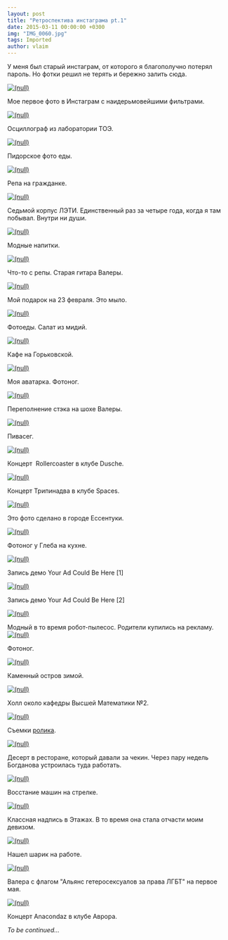 ```yaml
---
layout: post
title: "Ретроспектива инстаграма pt.1"
date: 2015-03-11 00:00:00 +0300
img: "IMG_0060.jpg"
tags: Imported
author: vlaim
---
```


У меня был старый инстаграм, от которого я благополучно потерял пароль. Но фотки решил не терять и бережно залить сюда.

[![(null)](/blog/assets/img/IMG_0060.jpg)](/blog/assets/img/IMG_0060.jpg)

Мое первое фото в Инстаграм с наидерьмовейшими фильтрами.

[![(null)](/blog/assets/img/IMG_0062.jpg)](/blog/assets/img/IMG_0062.jpg)

Осциллограф из лаборатории ТОЭ.

[![(null)](/blog/assets/img/IMG_0067.jpg)](/blog/assets/img/IMG_0067.jpg)

Пидорское фото еды.

[![(null)](/blog/assets/img/IMG_0080.jpg)](/blog/assets/img/IMG_0080.jpg)

Репа на гражданке.

[![(null)](/blog/assets/img/IMG_0086.jpg)](/blog/assets/img/IMG_0086.jpg)

Седьмой корпус ЛЭТИ. Единственный раз за четыре года, когда я там побывал. Внутри ни души.

[![(null)](/blog/assets/img/IMG_0091.jpg)](/blog/assets/img/IMG_0091.jpg)

Модные напитки.

[![(null)](/blog/assets/img/IMG_0132.jpg)](/blog/assets/img/IMG_0132.jpg)

Что-то с репы. Старая гитара Валеры.

[![(null)](/blog/assets/img/IMG_0143.jpg)](/blog/assets/img/IMG_0143.jpg)

Мой подарок на 23 февраля. Это мыло.

[![(null)](/blog/assets/img/IMG_0146.jpg)](/blog/assets/img/IMG_0146.jpg)

Фотоеды. Салат из мидий.

[![(null)](/blog/assets/img/IMG_0168.jpg)](/blog/assets/img/IMG_0168.jpg)

Кафе на Горьковской.

[![(null)](/blog/assets/img/IMG_0170.jpg)](/blog/assets/img/IMG_0170.jpg)

Моя аватарка. Фотоног.

[![(null)](/blog/assets/img/IMG_0208.jpg)](/blog/assets/img/IMG_0208.jpg)

Переполнение стэка на шохе Валеры.

[![(null)](/blog/assets/img/IMG_0223.jpg)](/blog/assets/img/IMG_0223.jpg)

Пивасег.

[![(null)](/blog/assets/img/IMG_0256.jpg)](/blog/assets/img/IMG_0256.jpg)

Концерт  Rollercoaster в клубе Dusche.

[![(null)](/blog/assets/img/IMG_0270.jpg)](/blog/assets/img/IMG_0270.jpg)

Концерт Трипинадва в клубе Spaces.

[![(null)](/blog/assets/img/IMG_0272.jpg)](/blog/assets/img/IMG_0272.jpg)

Это фото сделано в городе Ессентуки.

[![(null)](/blog/assets/img/IMG_0276.jpg)](/blog/assets/img/IMG_0276.jpg)

Фотоног у Глеба на кухне.

[![(null)](/blog/assets/img/IMG_0280.jpg)](/blog/assets/img/IMG_0280.jpg)

Запись демо Your Ad Could Be Here [1]

[![(null)](/blog/assets/img/IMG_0289.jpg)](/blog/assets/img/IMG_0289.jpg)

Запись демо Your Ad Could Be Here [2]

[![(null)](/blog/assets/img/IMG_0365.jpg)](/blog/assets/img/IMG_0365.jpg)

Модный в то время робот-пылесос. Родители купились на рекламу.[![(null)](/blog/assets/img/IMG_0369.jpg)](/blog/assets/img/IMG_0369.jpg)

Фотоног. 

[![(null)](/blog/assets/img/IMG_0396.jpg)](/blog/assets/img/IMG_0396.jpg)

Каменный остров зимой.

[![(null)](/blog/assets/img/IMG_0400.jpg)](/blog/assets/img/IMG_0400.jpg)

Холл около кафедры Высшей Математики №2.

[![(null)](/blog/assets/img/IMG_0442.jpg)](/blog/assets/img/IMG_0442.jpg)

Съемки [ролика](http://www.youtube.com/watch?v=vdxi3A-4Sr4).

[![(null)](/blog/assets/img/IMG_0469.jpg)](/blog/assets/img/IMG_0469.jpg)

Десерт в ресторане, который давали за чекин. Через пару недель Богданова устроилась туда работать.

[![(null)](/blog/assets/img/IMG_0423.jpg)](/blog/assets/img/IMG_0423.jpg)

Восстание машин на стрелке.

[![(null)](/blog/assets/img/IMG_0541.jpg)](/blog/assets/img/IMG_0541.jpg)

Классная надпись в Этажах. В то время она стала отчасти моим девизом.

[![(null)](/blog/assets/img/IMG_0551.jpg)](/blog/assets/img/IMG_0551.jpg)

Нашел шарик на работе.

[![(null)](/blog/assets/img/IMG_0586.jpg)](/blog/assets/img/IMG_0586.jpg)

Валера с флагом "Альянс гетеросексуалов за права ЛГБТ" на первое мая.

[![(null)](/blog/assets/img/IMG_0808.jpg)](/blog/assets/img/IMG_0808.jpg)

Концерт Anacondaz в клубе Аврора.

_To be continued..._